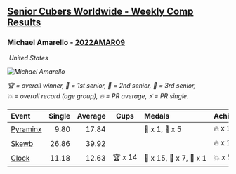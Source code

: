 <style>table {white-space: nowrap;}</style>
<link rel="stylesheet" type="text/css" href="/scw-comp/css/flags.css" />

## [Senior Cubers Worldwide - Weekly Comp Results](/scw-comp/results/)
### Michael Amarello - [2022AMAR09](https://www.worldcubeassociation.org/persons/2022AMAR09)

<i class="flag flag-US" />&nbsp;United States

![Michael Amarello](1659001530.jpg)

<span style="white-space: nowrap;">🏆 = overall winner</span>, <span style="white-space: nowrap;">🥇 = 1st senior</span>, <span style="white-space: nowrap;">🥈 = 2nd senior</span>, <span style="white-space: nowrap;">🥉 = 3rd senior</span>, <span style="white-space: nowrap;">💥 = overall record (age group)</span>, <span style="white-space: nowrap;">🔥 = PR average</span>, <span style="white-space: nowrap;">⚡ = PR single</span>.

| Event | Single | Average | Cups | Medals | Achievements|
| :-- | --: | --: | :--: | :-- | :-- |
| [Pyraminx](pyram.md) | 9.80 | 17.84 |  | 🥈 x 1, 🥉 x 5 | 🔥 x 12, ⚡ x 8 |
| [Skewb](skewb.md) | 26.86 | 39.92 |  |  | 🔥 x 1, ⚡ x 1 |
| [Clock](clock.md) | 11.18 | 12.63 | 🏆 x 14 | 🥇 x 15, 🥈 x 7, 🥉 x 1 | 💥 x 5, 🔥 x 14, ⚡ x 12 |

<!-- Global site tag (gtag.js) - Google Analytics -->
<script async src="https://www.googletagmanager.com/gtag/js?id=UA-86348435-3"></script>
<script>window.dataLayer = window.dataLayer || []; function gtag() {dataLayer.push(arguments);} gtag('js', new Date()); gtag('config', 'UA-86348435-3');</script>
